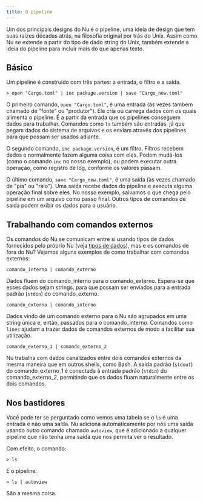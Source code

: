```yaml
---
title: O pipeline
---
```


Um dos principais designs do Nu é o pipeline, uma ideia de design que tem suas raízes décadas atrás, na filosofia original por trás do Unix. Assim como Nu se extende a partir do tipo de dado string do Unix, também extende a ideia do pipeline para incluir mais do que apenas texto.

## Básico

Um pipeline é construído com três partes: a entrada, o filtro e a saída.

```nu
> open "Cargo.toml" | inc package.version | save "Cargo_new.toml"
```

O primeiro comando, `open "Cargo.toml"`, é uma entrada (às vezes também chamado de "fonte" ou "produtor"). Ele cria ou carrega dados com os quais alimenta o pipeline. É a partir da entrada que os pipelines conseguem dados para trabalhar. Comandos como `ls` também são entradas, já que pegam dados do sistema de arquivos e os enviam através dos pipelines para que possam ser usados adiante.

O segundo comando, `inc package.version`, é um filtro. Filtros recebem dados e normalmente fazem alguma coisa com eles. Podem mudá-los (como o comando `inc` no nosso exemplo), ou podem executar outra operação, como registro de log, conforme os valores passam.

O último comando, `save "Cargo_new.toml"`, é uma saída (às vezes chamado de "pia" ou "ralo"). Uma saída recebe dados do pipeline e executa alguma operação final sobre eles. No nosso exemplo, salvamos o que chega pelo pipeline em um arquivo como passo final. Outros tipos de comandos de saída podem exibir os dados para o usuário.

## Trabalhando com comandos externos

Os comandos do Nu se comunicam entre si usando tipos de dados fornecidos pelo próprio Nu (veja [tipos de dados](tipos_de_dados.md)), mas e os comandos de fora do Nu? Vejamos alguns exemplos de como trabalhar com comandos externos:

`comando_interno | comando_externo`

Dados fluem do comando_interno para o comando_externo. Espera-se que esses dados sejam strings, para que possam ser enviados para a entrada padrão (`stdin`) do comando_externo.

`comando_externo | comando_interno`

Dados vindo de um comando externo para o Nu são agrupados em uma string única e, então, passados para o comando_interno. Comandos como `lines` ajudam a trazer dados de comandos externos de modo a facilitar sua utilização.

`comando_externo_1 | comando_externo_2`

Nu trabalha com dados canalizados entre dois comandos externos da mesma maneira que em outros shells, como Bash. A saída padrão (`stdout`) do comando_externo_1 é conectada à entrada padrão (`stdin`) do comando_externo_2, permitindo que os dados fluam naturalmente entre os dois comandos.

## Nos bastidores

Você pode ter se perguntado como vemos uma tabela se o `ls` é uma entrada e não uma saída. Nu adiciona automaticamente por nós uma saída usando outro comando chamado `autoview`, que é adicionado a qualquer pipeline que não tenha uma saída que nos permita ver o resultado.

Com efeito, o comando:

```nu
> ls
```

E o pipeline:

```nu
> ls | autoview
```

São a mesma coisa.
